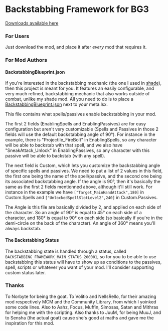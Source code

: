 # Backstabbing Framework for BG3

[Downloads available here](https:)

### For Users

Just download the mod, and place it after _every_ mod that requires it.

### For Mod Authors

#### BackstabbingBlueprint.json

If you're interested in the backstabbing mechanic (the one I used in [shade](https://www.nexusmods.com/baldursgate3/mods/10781?tab=description)), then this project is meant for you. It features an easily configurable, and very much refined, backstabbing mechanic that also works outside of combat, unlike my shade mod. All you need to do is to place a [BackstabbingBlueprint.json](https://github.com/Lunisole/BackstabbingFramework/blob/main/Mods/BackstabbingFramework/BackstabbingBlueprint-Example.json) next to your meta.lsx.

This file contains what spells/passives enable backstabbing in your mod.

The first 2 fields (EnablingSpells and EnablingPassives) are for easy configuration but aren't very customizable (Spells and Passives in those 2 fields will use the default backstabbing angle of 90°).
For instance in the example, there is "Projectile_FireBolt" in EnablingSpells, so any character will be able to backstab with that spell, and we also have "SneakAttack_Unlock" in EnablingPassives, so any character with this passive will be able to backstab (with any spell).

The next field is Custom, which lets you customize the backstabbing angle of specific spells and passives.
We need to put a list of 2 values in this field, the first one being the name of the spell/passive, and the second one being its associated backstabbing angle. If the angle is 90°, then it's basically the same as the first 2 fields mentionned above, although it'll still work. For instance in the example we have ```["Target_MainHandAttack",180]``` in Custom.Spells and ```["UnlockedSpellSlotLevel2",240]``` in Custom.Passives.

The Angle is this file are basically divided by 2, and applied on each side of the character. So an angle of 90° is equal to 45° on each side of a character, and 180° is equal to 90° on each side (so basically if you're in the demi-circle on the back of the character). An angle of 360° means you'll always backstab.

#### The Backstabbing Status

The backstabbing state is handled through a status, called ```BACKSTABBING_FRAMEWORK_MAIN_STATUS_200001```, so for you to be able to use backstabbing this status will have to show up as conditions to the passives, spell, scripts or whatever you want of your mod. I'll consider supporting custom status later.

### Thanks

To Norbyte for being the goat. To Volitio and NellsRello, for their amazing mod respectively MCM and the Community Library, from which I yoinked some code lines. Also to Aahz, Focus, Muffin, Simosas, Satan and Mithras for helping me with the scripting.  Also thanks to JuuM, for being MuuJ, and to Sensha (the actual goat) cause she's good at maths and gave me the inspiration for this mod.
